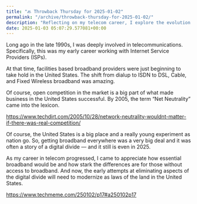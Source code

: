 ```yaml
---
title: "🔙 Throwback Thursday for 2025-01-02"
permalink: "/archive/throwback-thursday-for-2025-01-02/"
description: "Reflecting on my telecom career, I explore the evolution of broadband and the ongoing digital divide."
date: 2025-01-03 05:07:29.577081+00:00
---
```


<p>Long ago in the late 1990s, I was deeply involved in telecommunications. Specifically, this was my early career working with Internet Service Providers (ISPs).</p><p>At that time, facilities based broadband providers were just beginning to take hold in the United States. The shift from dialup to ISDN to DSL, Cable, and Fixed Wireless broadband was amazing.</p><p>Of course, open competition in the market is a big part of what made business in the United States successful. By 2005, the term “Net Neutrality” came into the lexicon.</p><p><a target="_blank" rel="noopener noreferrer nofollow" href="https://www.techdirt.com/2005/10/28/network-neutrality-wouldnt-matter-if-there-was-real-competition/">https://www.techdirt.com/2005/10/28/network-neutrality-wouldnt-matter-if-there-was-real-competition/</a></p><p>Of course, the United States is a big place and a really young experiment as nation go. So, getting broadband everywhere was a very big deal and it was often a story of a digital divide — and it still is even in 2025.</p><p>As my career in telecom progressed, I came to appreciate how essential broadband would be and how stark the differences are for those without access to broadband. And now, the early attempts at eliminating aspects of the digital divide will need to modernize as laws of the land in the United States.</p><p><a target="_blank" rel="noopener noreferrer nofollow" href="https://www.techmeme.com/250102/p17#a250102p17">https://www.techmeme.com/250102/p17#a250102p17</a></p><p></p>